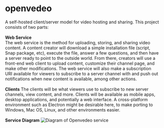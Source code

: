 # openvedeo
A self-hosted client/server model for video hosting and sharing. This project consists of two parts:
<br>
<br>
<b>Web Service</b>
<br>
The web service is the method for uploading, storing, and sharing video content. A content creator will download a simple installation file (script, Snap package, etc), execute the file, answer a few questions, and then have a server ready to point to the outside world. From there, creators will use a front-end web client to upload content, customize their channel page, and make other modifications. The web service will also make a subscription URI available for viewers to subscribe to a server channel with and push out notifications when new content is available, among other actions.
<br>
<br>
<b>Clients</b>
The clients will be what viewers use to subscribe to new server channels, view content, and more. Clients will be available as mobile apps, desktop applications, and potentially a web interface. A cross-platform environment such as Electron might be desirable here, to make porting to Windows, Mac OS, Linux, and other environments easier.
<br>
<br>
<b>Service Diagram</b>
![Diagram of Openvedeo service](https://i.imgur.com/dtrJDQr.png)
